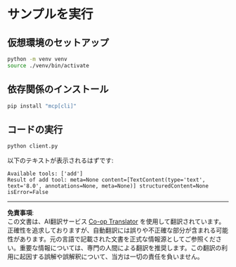 <!--
CO_OP_TRANSLATOR_METADATA:
{
  "original_hash": "c3c28b090a54f59374677200e23a809e",
  "translation_date": "2025-10-06T16:03:58+00:00",
  "source_file": "03-GettingStarted/10-advanced/code/python/README.md",
  "language_code": "ja"
}
-->
# サンプルを実行

## 仮想環境のセットアップ

```sh
python -m venv venv
source ./venv/bin/activate
```

## 依存関係のインストール

```sh
pip install "mcp[cli]"
```

## コードの実行

```sh
python client.py
```

以下のテキストが表示されるはずです:

```text
Available tools: ['add']
Result of add tool: meta=None content=[TextContent(type='text', text='8.0', annotations=None, meta=None)] structuredContent=None isError=False
```

---

**免責事項**:  
この文書は、AI翻訳サービス [Co-op Translator](https://github.com/Azure/co-op-translator) を使用して翻訳されています。正確性を追求しておりますが、自動翻訳には誤りや不正確な部分が含まれる可能性があります。元の言語で記載された文書を正式な情報源としてご参照ください。重要な情報については、専門の人間による翻訳を推奨します。この翻訳の利用に起因する誤解や誤解釈について、当方は一切の責任を負いません。